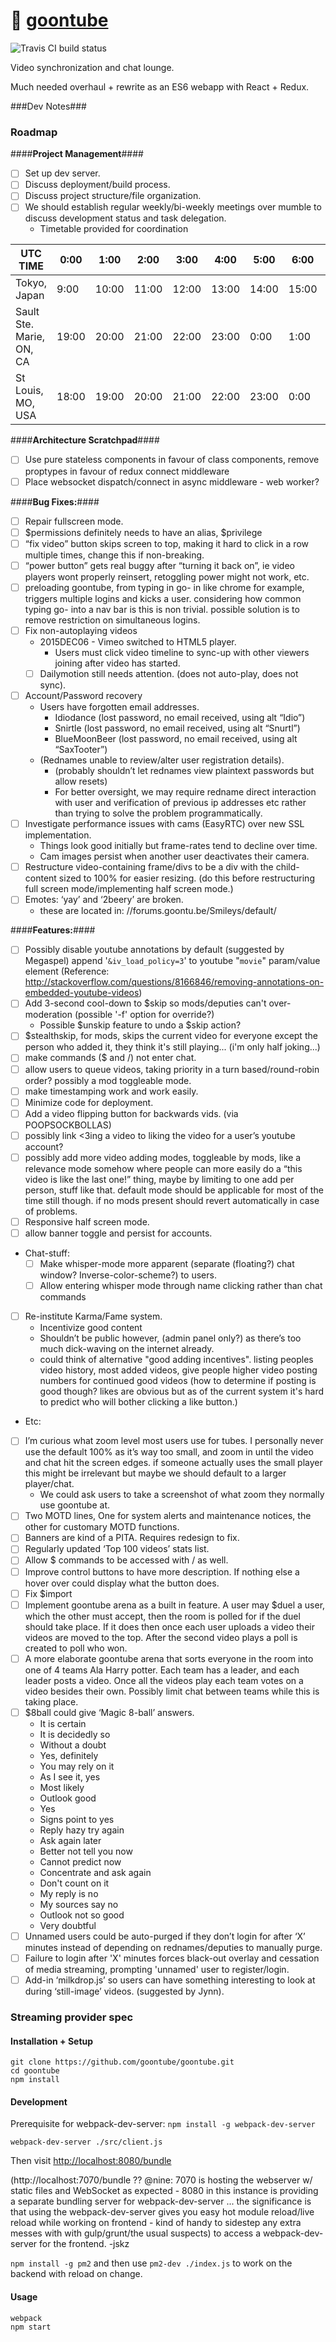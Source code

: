 # :hamburger: [goontube](https://goontu.be/)

![Travis CI build status](https://travis-ci.org/goontube/goontube.svg?branch=master)

Video synchronization and chat lounge.  

Much needed overhaul + rewrite as an ES6 webapp with React + Redux.  

###Dev Notes###

### Roadmap

####**Project Management**####
- [ ] Set up dev server.
- [ ] Discuss deployment/build process.
- [ ] Discuss project structure/file organization.
- [ ] We should establish regular weekly/bi-weekly meetings over mumble to discuss development status and task delegation.
   - Timetable provided for coordination

| UTC TIME | 0:00 | 1:00 | 2:00 | 3:00 | 4:00 | 5:00 | 6:00 | 7:00 | 8:00 | 9:00 | 10:00 | 11:00 | 12:00 | 13:00 | 14:00 | 15:00 | 16:00 | 17:00 | 18:00 | 19:00 | 20:00 | 21:00 | 22:00 | 23:00
|  ------------------------------ | ----- | ----- | ----- | ----- | ----- | ----- | ----- | ----- | ----- | ----- | ----- | ----- | ----- | ----- | ----- | ----- | ----- | ----- | ----- | ----- | ----- | ----- | ----- | ----- |
|  Tokyo, Japan | 9:00 | 10:00 | 11:00 | 12:00 | 13:00 | 14:00 | 15:00 | 16:00 | 17:00 | 18:00 | 19:00 | 20:00 | 21:00 | 22:00 | 23:00 | 0:00 | 1:00 | 2:00 | 3:00 | 4:00 | 5:00 | 6:00 | 7:00 | 8:00
|  Sault Ste. Marie, ON, CA | 19:00 | 20:00 | 21:00 | 22:00 | 23:00 | 0:00 | 1:00 | 2:00 | 3:00 | 4:00 | 5:00 | 6:00 | 7:00 | 8:00 | 9:00 | 10:00 | 11:00 | 12:00 | 13:00 | 14:00 | 15:00 | 16:00 | 17:00 | 18:00
|  St Louis, MO, USA | 18:00 | 19:00 | 20:00 | 21:00 | 22:00 | 23:00 | 0:00 | 1:00 | 2:00 | 3:00 | 4:00 | 5:00 | 6:00 | 7:00 | 8:00 | 9:00 | 10:00 | 11:00 | 12:00 | 13:00 | 14:00 | 15:00 | 16:00 | 17:00

####**Architecture Scratchpad**####
- [ ] Use pure stateless components in favour of class components, remove proptypes in favour of redux connect middleware
- [ ] Place websocket dispatch/connect in async middleware - web worker?

####**Bug Fixes:**####
- [ ] Repair fullscreen mode.
- [ ] $permissions definitely needs to have an alias, $privilege
- [ ] “fix video” button skips screen to top, making it hard to click in a row multiple times, change this if non-breaking.
- [ ] “power button” gets real buggy after “turning it back on”, ie video players wont properly reinsert, retoggling power might not work, etc.
- [ ] preloading goontube, from typing in go- in like chrome for example, triggers multiple logins and kicks a user. considering how common typing go- into a nav bar is this is non trivial. possible solution is to remove restriction on simultaneous logins.
- [ ] Fix non-autoplaying videos
  - 2015DEC06 - Vimeo switched to HTML5 player.
    - Users must click video timeline to sync-up with other viewers joining after video has started.
  - [ ] Dailymotion still needs attention. (does not auto-play, does not sync).
- [ ] Account/Password recovery
  - Users have forgotten email addresses.
    - Idiodance (lost password, no email received, using alt “Idio”)
    - Snirtle (lost password, no email received, using alt “Snurtl”)
    - BlueMoonBeer (lost password, no email received, using alt “SaxTooter”)
  - (Rednames unable to review/alter user registration details).
    - (probably shouldn’t let rednames view plaintext passwords but allow resets)
    - For better oversight, we may require redname direct interaction with user and verification of previous ip addresses etc rather than trying to solve the problem programmatically.
- [ ] Investigate performance issues with cams (EasyRTC) over new SSL implementation.
  - Things look good initially but frame-rates tend to decline over time.
  - Cam images persist when another user deactivates their camera.
- [ ] Restructure video-containing frame/divs to be a div with the child-content sized to 100% for easier resizing. (do this before restructuring full screen mode/implementing half screen mode.)
- [ ] Emotes: ‘yay’ and ‘2beery’ are broken.
  - these are located in: //forums.goontu.be/Smileys/default/


####**Features:**####
- [ ] Possibly disable youtube annotations by default (suggested by Megaspel) append '```&iv_load_policy=3```' to youtube "```movie```" param/value element (Reference: http://stackoverflow.com/questions/8166846/removing-annotations-on-embedded-youtube-videos)
- [ ] Add 3-second cool-down to $skip so mods/deputies can't over-moderation (possible '-f' option for override?)
  - Possible $unskip feature to undo a $skip action?
- [ ] $stealthskip, for mods, skips the current video for everyone except the person who added it, they think it's still playing... (i'm only half joking...)
- [ ] make commands ($ and /) not enter chat.
- [ ] allow users to queue videos, taking priority in a turn based/round-robin order? possibly a mod toggleable mode.
- [ ] make timestamping work and work easily.
- [ ] Minimize code for deployment.
- [ ] Add a video flipping button for backwards vids. (via POOPSOCKBOLLAS)
- [ ] possibly link <3ing a video to liking the video for a user’s youtube account?
- [ ] possibly add more video adding modes, toggleable by mods, like a relevance mode somehow where people can more easily do a “this video is like the last one!” thing, maybe by limiting to one add per person, stuff like that. default mode should be applicable for most of the time still though. if no mods present should revert automatically in case of problems.
- [ ] Responsive half screen mode.
- [ ] allow banner toggle and persist for accounts.
- Chat-stuff:
  - [ ] Make whisper-mode more apparent (separate (floating?) chat window? Inverse-color-scheme?) to users.
  - [ ] Allow entering whisper mode through name clicking rather than chat commands
- [ ] Re-institute Karma/Fame system.
  - Incentivize good content
  - Shouldn’t be public however, (admin panel only?) as there’s too much dick-waving on the internet already.
  - could think of alternative "good adding incentives". listing peoples video history, most added videos, give people higher video posting numbers for continued good videos (how to determine if posting is good though? likes are obvious but as of the current system it's hard to predict who will bother clicking a like button.)
- Etc:
- [ ] I’m curious what zoom level most users use for tubes. I personally never use the default 100% as it’s way too small, and zoom in until the video and chat hit the screen edges. if someone actually uses the small player this might be irrelevant but maybe we should default to a larger player/chat.
  - We could ask users to take a screenshot of what zoom they normally use goontube at.
- [ ] Two MOTD lines, One for system alerts and maintenance notices, the other for customary MOTD functions.
- [ ] Banners are kind of a PITA. Requires redesign to fix.
- [ ] Regularly updated ‘Top 100 videos’ stats list.
- [ ] Allow $ commands to be accessed with / as well.
- [ ] Improve control buttons to have more description. If nothing else a hover over could display what the button does.
- [ ] Fix $import
- [ ] Implement goontube arena as a built in feature. A user may $duel a user, which the other must accept, then the room is polled for if the duel should take place. If it does then once each user uploads a video their videos are moved to the top. After the second video plays a poll is created to poll who won.
- [ ] A more elaborate goontube arena that sorts everyone in the room into one of 4 teams Ala Harry potter. Each team has a leader, and each leader posts a video. Once all the videos play each team votes on a video besides their own. Possibly limit chat between teams while this is taking place.
- [ ] $8ball could give ‘Magic 8-ball’ answers.
  - It is certain
  - It is decidedly so
  - Without a doubt
  - Yes, definitely
  - You may rely on it
  - As I see it, yes
  - Most likely
  - Outlook good
  - Yes
  - Signs point to yes
  - Reply hazy try again
  - Ask again later
  - Better not tell you now
  - Cannot predict now
  - Concentrate and ask again
  - Don't count on it
  - My reply is no
  - My sources say no
  - Outlook not so good
  - Very doubtful
- [ ] Unnamed users could be auto-purged if they don’t login for after ‘X’ minutes instead of depending on rednames/deputies to manually purge.
- [ ] Failure to login after 'X' minutes forces black-out overlay and cessation of media streaming, prompting 'unnamed' user to register/login.
- [ ] Add-in ‘milkdrop.js’ so users can have something interesting to look at during ‘still-image’ videos. (suggested by Jynn).

### Streaming provider spec

#### Installation + Setup

```
git clone https://github.com/goontube/goontube.git
cd goontube
npm install
```

#### Development

Prerequisite for webpack-dev-server: `npm install -g webpack-dev-server`

```
webpack-dev-server ./src/client.js
```

Then visit [http://localhost:8080/bundle](http://localhost:8080/bundle)

(http://localhost:7070/bundle ??  @nine: 7070 is hosting the webserver w/ static files and WebSocket as expected - 8080 in this instance is providing a separate bundling server for webpack-dev-server ... the significance is that using the webpack-dev-server gives you easy hot module reload/live reload while working on frontend - kind of handy to sidestep any extra messes with with gulp/grunt/the usual suspects) to access a webpack-dev-server for the frontend. -jskz

`npm install -g pm2` and then use `pm2-dev ./index.js` to work on the backend with reload on change.

#### Usage

```
webpack
npm start
```
